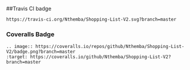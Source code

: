 ##Travis CI badge
```
https://travis-ci.org/Nthemba/Shopping-List-V2.svg?branch=master
```

### Coveralls Badge
```
.. image:: https://coveralls.io/repos/github/Nthemba/Shopping-List-V2/badge.png?branch=master
:target: https://coveralls.io/github/Nthemba/Shopping-List-V2?branch=master
```